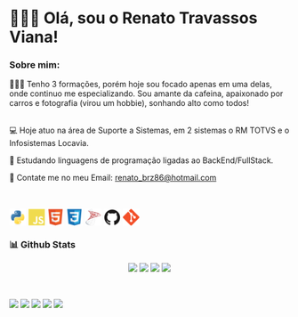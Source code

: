 
<h1 align="left"> 🙎🏼‍♂️ Olá, sou o Renato Travassos Viana!</h1>
 <h3 align="left"> Sobre mim: </h3> 
 <p align="left">
   
👨🏼‍🎓 Tenho 3 formações, porém hoje sou focado apenas em uma delas, onde continuo me especializando. Sou amante da cafeina, apaixonado por carros e fotografia (virou um hobbie), sonhando alto como todos!<br /><br />

💻 Hoje atuo na área de Suporte a Sistemas, em 2 sistemas o RM TOTVS e o Infosistemas Locavia.<br />

📖 Estudando linguagens de programação ligadas ao BackEnd/FullStack.<br />

📧 Contate me no meu Email: renato_brz86@hotmail.com<br />
 </p>
<br>
<div style="display: inline_block"><br>
  <img align="center" alt="Renato-Python" height="30" width="30" src="https://raw.githubusercontent.com/devicons/devicon/master/icons/python/python-original.svg">
  <img align="center" alt="Renato-Js" height="30" width="30" src="https://raw.githubusercontent.com/devicons/devicon/master/icons/javascript/javascript-plain.svg"> 
  <img align="center" alt="Renato-HTML" height="30" width="30" src="https://raw.githubusercontent.com/devicons/devicon/master/icons/html5/html5-original.svg">
  <img align="center" alt="Renato-CSS" height="30" width="30" src="https://raw.githubusercontent.com/devicons/devicon/master/icons/css3/css3-original.svg">
  <img align="center" alt="Renato-CSS" height="30" width="30" src="https://raw.githubusercontent.com/devicons/devicon/master/icons/microsoftsqlserver/microsoftsqlserver-original.svg">
  <img align="center" alt="Renato-CSS" height="30" width="30" src="https://raw.githubusercontent.com/devicons/devicon/master/icons/github/github-original.svg">
  <img align="center" alt="Renato-CSS" height="30" width="30" src="https://raw.githubusercontent.com/devicons/devicon/master/icons/git/git-original.svg">
</div>
<h3 align="left">📊 Github Stats</h3>
<div align="center">
  
  <img height="156em" src="https://github-readme-stats.vercel.app/api?username=RenatoTravassosViana&show_icons=true&bg_color=0d1117&hide_border=true&locale=pt-br"/>  
  <img height="156em" src="https://github-readme-stats.vercel.app/api/top-langs/?username=RenatoTravassosViana&theme=transparent&langs_count=8&bg_color=0d1117&hide_border=true&locale=pt-br"/>
  <img height="200em" src="https://github-readme-activity-graph.vercel.app/graph?username=RenatoTravassosViana&bg_color=0d1117&color=589edd&line=0259d2&point=f5c402&area=true&hide_border=true&hide_title=true"/>
  <img height="156em" src="https://github-readme-streak-stats.herokuapp.com/?user=RenatoTravassosViana&theme=tokyonight-duo&hide_border=true&locale=pt_BR&date_format=j%20M%5B%20Y%5D&mode=weekly"/>
</div>
</div>
<br>
  
  ##
 
<div> 
  <a href="https://www.youtube.com/@puntoow" target="_blank"><img src="https://img.shields.io/badge/YouTube-FF0000?style=for-the-badge&logo=youtube&logoColor=white" target="_blank"></a>
  <a href="https://instagram.com/renatobrz86" target="_blank"><img src="https://img.shields.io/badge/-Instagram-%23E4405F?style=for-the-badge&logo=instagram&logoColor=white" target="_blank"></a>
 	<a href="https://www.twitch.tv/renatobrz86" target="_blank"><img src="https://img.shields.io/badge/Twitch-9146FF?style=for-the-badge&logo=twitch&logoColor=white" target="_blank"></a>
  <a href = "mailto:renatobrz86@gmail.com"><img src="https://img.shields.io/badge/-Gmail-%23333?style=for-the-badge&logo=hotmail&logoColor=white" target="_blank"></a>
  <a href="https://www.linkedin.com/in/renato-travassos/" target="_blank"><img src="https://img.shields.io/badge/-LinkedIn-%230077B5?style=for-the-badge&logo=linkedin&logoColor=white" target="_blank"></a> 
  
</div>
